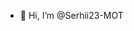 - 👋 Hi, I’m @Serhii23-MOT
<!---
Serhii23-MOT/Serhii23-MOT is a ✨ special ✨ repository because its `README.md` (this file) appears on your GitHub profile.
You can click the Preview link to take a look at your changes.
--->
